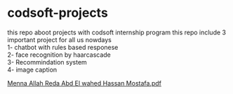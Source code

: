 # codsoft-projects
this repo aboot projects with codsoft internship program 
this repo include 3 important project for all us nowdays                                           
1- chatbot with rules based responese                                                         
2- face recognition by haarcascade                                                       
3- Recommindation system                                                   
4- image caption

[Menna Allah Reda Abd El wahed Hassan Mostafa.pdf](https://github.com/Mennaallahreda25/codsoft-projects/files/13194317/Menna.Allah.Reda.Abd.El.wahed.Hassan.Mostafa.pdf)
